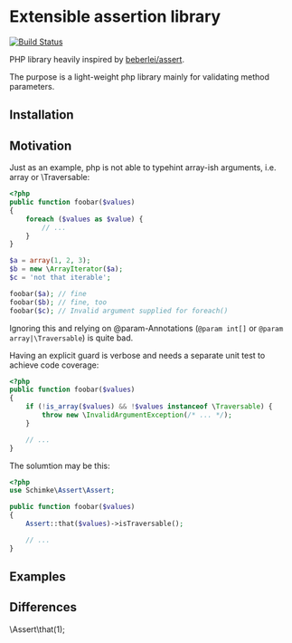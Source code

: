 # Extensible assertion library

[![Build Status](https://secure.travis-ci.org/DrSchimke/assert.png)](http://travis-ci.org/DrSchimke/assert)

PHP library heavily inspired by [beberlei/assert](https://github.com/beberlei/assert).

The purpose is a light-weight php library mainly for validating method parameters.

## Installation

## Motivation

Just as an example, php is not able to typehint array-ish arguments, i.e. array or \Traversable:

```php
<?php
public function foobar($values)
{
    foreach ($values as $value) {
        // ...
    }
}

$a = array(1, 2, 3);
$b = new \ArrayIterator($a);
$c = 'not that iterable';

foobar($a); // fine
foobar($b); // fine, too
foobar($c); // Invalid argument supplied for foreach()
```

Ignoring this and relying on @param-Annotations (```@param int[]``` or ```@param array|\Traversable```) is quite bad.

Having an explicit guard is verbose and needs a separate unit test to achieve code coverage:

```php
<?php
public function foobar($values)
{
    if (!is_array($values) && !$values instanceof \Traversable) {
        throw new \InvalidArgumentException(/* ... */);
    }

    // ...
}
```

The solumtion may be this:

```php
<?php
use Schimke\Assert\Assert;

public function foobar($values)
{
    Assert::that($values)->isTraversable();

    // ...
}
```

## Examples


## Differences

\Assert\that(1);
